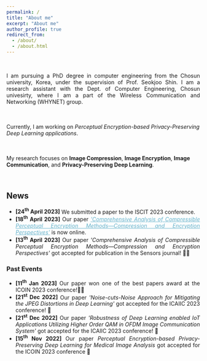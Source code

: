 ```yaml
---
permalink: /
title: "About me"
excerpt: "About me"
author_profile: true
redirect_from: 
  - /about/
  - /about.html
---
```

<br>
<p align="justify">
I am pursuing a PhD degree in computer engineering from the Chosun university, Korea, under the supervision of Prof. Seokjoo Shin. I am a research assistant with the Dept. of Computer Engineering, Chosun univesirty, where I am a part of the Wireless Communication and Networking (WHYNET) group.

<br><br>
Currently, I am working on <i>Perceptual Encryption-based Privacy-Preserving Deep Learning applications</i>.

<br><br>
My research focuses on <b>Image Compression</b>, <b>Image Encryption</b>, <b>Image Communication</b>, and <b>Privacy-Preserving Deep Learning</b>.
</p>

<br>
<h2>News</h2>

<ul  align="justify">
	<li><strong>[24<sup>th</sup> April 2023]</strong> We submitted a paper to the ISCIT 2023 conference.</li>
	<li><strong>[18<sup>th</sup> April 2023]</strong> Our paper <i><a href="https://www.mdpi.com/1424-8220/23/8/4057" target="_blank" style="color:#64B2CB">'Comprehensive Analysis of Compressible Perceptual Encryption Methods—Compression and Encryption Perspectives'</a></i>  is now online.</li>
	<li><strong>[13<sup>th</sup> April 2023]</strong> Our paper <i>'Comprehensive Analysis of Compressible Perceptual Encryption Methods—Compression and Encryption Perspectives'</i> got accepted for publication in the Sensors journal! &#127881;&#127881;</li>
</ul>

<h3>Past Events</h3>
<ul align="justify">
	<li><strong>[11<sup>th</sup> Jan 2023]</strong> Our paper won one of the best papers award at the ICOIN 2023 conference!&#127881;&#127881;</li>
	<li><strong>[21<sup>st</sup> Dec 2022]</strong> Our paper <i>'Noise-cuts-Noise Approach for Mitigating the JPEG Distortions in Deep Learning'</i> got accepted for the ICAIIC 2023 conference! &#127881;</li>
	<li><strong>[21<sup>st</sup> Dec 2022]</strong> Our paper <i>'Robustness of Deep Learning enabled IoT Applications Utilizing Higher Order QAM in OFDM Image Communication System'</i> got accepted for the ICAIIC 2023 conference! &#127881;</li>
	<li><strong>[15<sup>th</sup> Nov 2022]</strong> Our paper <i>Perceptual Encryption-based Privacy-Preserving Deep Learning for Medical Image Analysis</i> got accepted for the ICOIN 2023 conference &#127881;</li>
</ul>